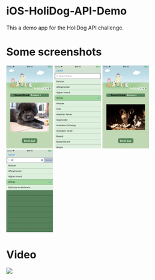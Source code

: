 # iOS-HoliDog-API-Demo
This a demo app for the HoliDog API challenge.

# Some screenshots

<span>
<img src="screenshots/screenshot1.jpg" width="24.6%">
<img src="screenshots/screenshot2.jpg" width="24.6%">
<img src="screenshots/screenshot3.jpg" width="24.6%">
<img src="screenshots/screenshot4.jpg" width="24.6%">
</span>

# Video 
<img src="screenshots/ezgif-4-69dbb7bec78c.gif" width="24.6%">
